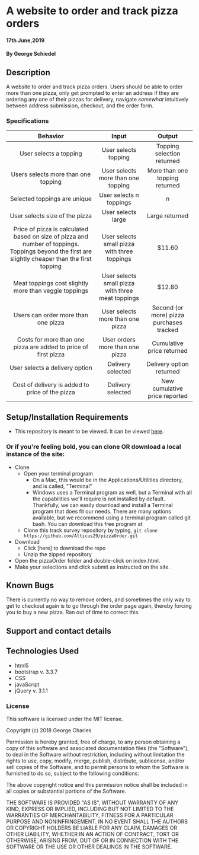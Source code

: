 
# A website to order and track pizza orders

#### 17th June,2019

#### By George Schiedel

## Description

A website to order and track pizza orders. Users should be able to order more than one pizza, only get prompted to enter an address if they are ordering any one of their pizzas for delivery, navigate _somewhat_ intuitively between address submission, checkout, and the order form.

### Specifications

|Behavior|Input|Output|
|:---:|:---:|:---:|
|User selects a topping|User selects topping|Topping selection returned|
|Users selects more than one topping|User selects more than one topping|More than one topping returned|
|Selected toppings are unique|User selects n toppings|n|
|User selects size of the pizza|User selects large|Large returned|
|Price of pizza is calculated based on size of pizza and number of toppings. Toppings beyond the first are slightly cheaper than the first topping|User selects small pizza with three toppings|$11.60|
|Meat toppings cost slightly more than veggie toppings|User selects small pizza with three meat toppings|$12.80|
|Users can order more than one pizza|User selects more than one pizza|Second (or more) pizza purchases tracked|
|Costs for more than one pizza are added to price of first pizza|User orders more than one pizza|Cumulative price returned|
|User selects a delivery option|Delivery selected|Delivery option returned|
|Cost of delivery is added to price of the pizza|Delivery selected|New cumulative price reported|

## Setup/Installation Requirements

* This repository is meant to be viewed. It can be viewed [here](https://Atticus29.github.io/pizzaOrder).

### Or if you're feeling bold, you can clone OR download a local instance of the site:

* Clone
  * Open your terminal program
    * On a Mac, this would be in the Applications/Utilities directory, and is called, "Terminal"
    * Windows uses a Terminal program as well, but a Terminal with all the capabilities we'll require is not installed by default. Thankfully, we can easily download and install a Terminal program that does fit our needs.
There are many options available, but we recommend using a terminal program called git bash. You can download this free program at 
  * Clone this track survey repository by typing, `git clone https://github.com/Atticus29/pizzaOrder.git`
* Download
  * Click [here] to download the repo
  * Unzip the zipped repository
* Open the pizzaOrder folder and double-click on index.html.
* Make your selections and click submit as instructed on the site.


## Known Bugs

There is currently no way to remove orders, and sometimes the only way to get to checkout again is to go through the order page again, thereby forcing you to buy a new pizza. Ran out of time to correct this.

## Support and contact details



## Technologies Used


* html5
* bootstrap v. 3.3.7
* CSS
* javaScript
* jQuery v. 3.1.1

### License

This software is licensed under the MIT license.

Copyright (c) 2018 George Charles

Permission is hereby granted, free of charge, to any person obtaining a copy
of this software and associated documentation files (the "Software"), to deal
in the Software without restriction, including without limitation the rights
to use, copy, modify, merge, publish, distribute, sublicense, and/or sell
copies of the Software, and to permit persons to whom the Software is
furnished to do so, subject to the following conditions:

The above copyright notice and this permission notice shall be included in all
copies or substantial portions of the Software.

THE SOFTWARE IS PROVIDED "AS IS", WITHOUT WARRANTY OF ANY KIND, EXPRESS OR
IMPLIED, INCLUDING BUT NOT LIMITED TO THE WARRANTIES OF MERCHANTABILITY,
FITNESS FOR A PARTICULAR PURPOSE AND NONINFRINGEMENT. IN NO EVENT SHALL THE
AUTHORS OR COPYRIGHT HOLDERS BE LIABLE FOR ANY CLAIM, DAMAGES OR OTHER
LIABILITY, WHETHER IN AN ACTION OF CONTRACT, TORT OR OTHERWISE, ARISING FROM,
OUT OF OR IN CONNECTION WITH THE SOFTWARE OR THE USE OR OTHER DEALINGS IN THE
SOFTWARE.
